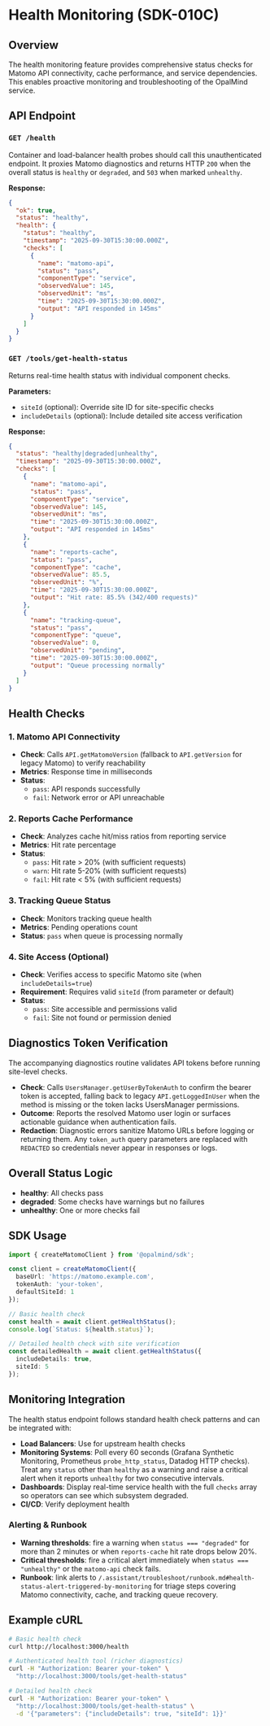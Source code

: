 # Health Monitoring (SDK-010C)

## Overview

The health monitoring feature provides comprehensive status checks for Matomo API connectivity, cache performance, and service dependencies. This enables proactive monitoring and troubleshooting of the OpalMind service.

## API Endpoint

### `GET /health`

Container and load-balancer health probes should call this unauthenticated endpoint. It proxies Matomo diagnostics and returns HTTP `200` when the overall status is `healthy` or `degraded`, and `503` when marked `unhealthy`.

**Response:**
```json
{
  "ok": true,
  "status": "healthy",
  "health": {
    "status": "healthy",
    "timestamp": "2025-09-30T15:30:00.000Z",
    "checks": [
      {
        "name": "matomo-api",
        "status": "pass",
        "componentType": "service",
        "observedValue": 145,
        "observedUnit": "ms",
        "time": "2025-09-30T15:30:00.000Z",
        "output": "API responded in 145ms"
      }
    ]
  }
}
```

### `GET /tools/get-health-status`

Returns real-time health status with individual component checks.

**Parameters:**
- `siteId` (optional): Override site ID for site-specific checks
- `includeDetails` (optional): Include detailed site access verification

**Response:**
```json
{
  "status": "healthy|degraded|unhealthy",
  "timestamp": "2025-09-30T15:30:00.000Z",
  "checks": [
    {
      "name": "matomo-api",
      "status": "pass",
      "componentType": "service",
      "observedValue": 145,
      "observedUnit": "ms",
      "time": "2025-09-30T15:30:00.000Z",
      "output": "API responded in 145ms"
    },
    {
      "name": "reports-cache",
      "status": "pass",
      "componentType": "cache",
      "observedValue": 85.5,
      "observedUnit": "%",
      "time": "2025-09-30T15:30:00.000Z",
      "output": "Hit rate: 85.5% (342/400 requests)"
    },
    {
      "name": "tracking-queue",
      "status": "pass",
      "componentType": "queue",
      "observedValue": 0,
      "observedUnit": "pending",
      "time": "2025-09-30T15:30:00.000Z",
      "output": "Queue processing normally"
    }
  ]
}
```

## Health Checks

### 1. Matomo API Connectivity
- **Check**: Calls `API.getMatomoVersion` (fallback to `API.getVersion` for legacy Matomo) to verify reachability
- **Metrics**: Response time in milliseconds
- **Status**: 
  - `pass`: API responds successfully
  - `fail`: Network error or API unreachable

### 2. Reports Cache Performance
- **Check**: Analyzes cache hit/miss ratios from reporting service
- **Metrics**: Hit rate percentage
- **Status**:
  - `pass`: Hit rate > 20% (with sufficient requests)
  - `warn`: Hit rate 5-20% (with sufficient requests)
  - `fail`: Hit rate < 5% (with sufficient requests)

### 3. Tracking Queue Status
- **Check**: Monitors tracking queue health
- **Metrics**: Pending operations count
- **Status**: `pass` when queue is processing normally

### 4. Site Access (Optional)
- **Check**: Verifies access to specific Matomo site (when `includeDetails=true`)
- **Requirement**: Requires valid `siteId` (from parameter or default)
- **Status**:
  - `pass`: Site accessible and permissions valid
  - `fail`: Site not found or permission denied

## Diagnostics Token Verification

The accompanying diagnostics routine validates API tokens before running site-level checks.

- **Check**: Calls `UsersManager.getUserByTokenAuth` to confirm the bearer token is accepted, falling back to legacy `API.getLoggedInUser` when the method is missing or the token lacks UsersManager permissions.
- **Outcome**: Reports the resolved Matomo user login or surfaces actionable guidance when authentication fails.
- **Redaction**: Diagnostic errors sanitize Matomo URLs before logging or returning them. Any `token_auth` query parameters are replaced with `REDACTED` so credentials never appear in responses or logs.

## Overall Status Logic

- **healthy**: All checks pass
- **degraded**: Some checks have warnings but no failures
- **unhealthy**: One or more checks fail

## SDK Usage

```typescript
import { createMatomoClient } from '@opalmind/sdk';

const client = createMatomoClient({
  baseUrl: 'https://matomo.example.com',
  tokenAuth: 'your-token',
  defaultSiteId: 1
});

// Basic health check
const health = await client.getHealthStatus();
console.log(`Status: ${health.status}`);

// Detailed health check with site verification
const detailedHealth = await client.getHealthStatus({ 
  includeDetails: true,
  siteId: 5 
});
```

## Monitoring Integration

The health status endpoint follows standard health check patterns and can be integrated with:

- **Load Balancers**: Use for upstream health checks
- **Monitoring Systems**: Poll every 60 seconds (Grafana Synthetic Monitoring, Prometheus `probe_http_status`, Datadog HTTP checks). Treat any `status` other than `healthy` as a warning and raise a critical alert when it reports `unhealthy` for two consecutive intervals.
- **Dashboards**: Display real-time service health with the full `checks` array so operators can see which subsystem degraded.
- **CI/CD**: Verify deployment health

### Alerting & Runbook

- **Warning thresholds**: fire a warning when `status === "degraded"` for more than 2 minutes or when `reports-cache` hit rate drops below 20%.
- **Critical thresholds**: fire a critical alert immediately when `status === "unhealthy"` or the `matomo-api` check fails.
- **Runbook**: link alerts to `/.assistant/troubleshoot/runbook.md#health-status-alert-triggered-by-monitoring` for triage steps covering Matomo connectivity, cache, and tracking queue recovery.

## Example cURL

```bash
# Basic health check
curl http://localhost:3000/health

# Authenticated health tool (richer diagnostics)
curl -H "Authorization: Bearer your-token" \
  "http://localhost:3000/tools/get-health-status"

# Detailed health check
curl -H "Authorization: Bearer your-token" \
  "http://localhost:3000/tools/get-health-status" \
  -d '{"parameters": {"includeDetails": true, "siteId": 1}}'
```
